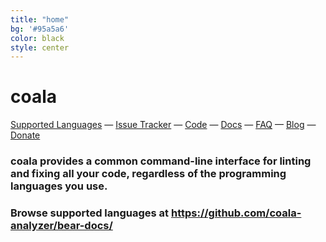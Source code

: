 ```yaml
---
title: "home"
bg: '#95a5a6'
color: black
style: center
---
```


# coala

[Supported Languages](https://github.com/coala-analyzer/bear-docs/)
&mdash;
[Issue Tracker](http://bugs.coala-analyzer.org/)
&mdash;
[Code](http://git.coala-analyzer.org/)
&mdash;
[Docs](http://docs.coala-analyzer.org/)
&mdash;
[FAQ](https://github.com/coala-analyzer/coala/wiki/FAQ)
&mdash;
[Blog](http://planet.coala-analyzer.org/)
&mdash;
[Donate](http://donate.coala-analyzer.org)

<script type="text/javascript" src="https://asciinema.org/a/42968.js" id="asciicast-42968" async data-loop="1" data-autoplay="1"></script>

### coala provides a common command-line interface for linting and fixing all your code, regardless of the programming languages you use.

### Browse supported languages at <https://github.com/coala-analyzer/bear-docs/>
